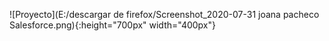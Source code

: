 ![Proyecto](E:/descargar de firefox/Screenshot_2020-07-31 joana pacheco Salesforce.png){:height="700px" width="400px"}
